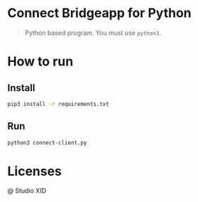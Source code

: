 # Connect Bridgeapp for Python

> Python based program. You must use `python3`.

# How to run

## Install

```sh
pip3 install -r requirements.txt
```

## Run

```sh
python3 connect-client.py
```

# Licenses

@ Studio XID
